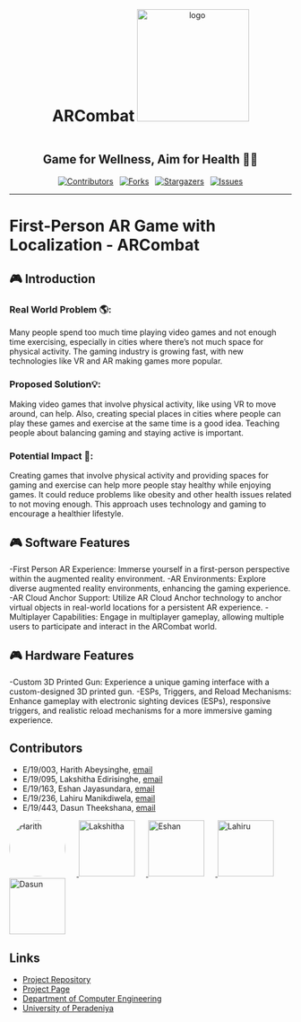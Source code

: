 <div align="center">
  <h1 style="display: inline-block;">ARCombat</h1>
  <img src="Assets/logo.png" alt="logo"  width="200" />
  <h2>Game for Wellness, Aim for Health 🏃‍♂️</h2>
</div>

<div align="center">

[![Contributors][contributors-shield]](https://github.com/cepdnaclk/e19-3yp-First-Person-AR-Game-with-Localization/graphs/contributors)&ensp;
[![Forks][forks-shield]](https://github.com/cepdnaclk/e19-3yp-First-Person-AR-Game-with-Localization/network/members)&ensp;
[![Stargazers][stars-shield]](https://github.com/cepdnaclk/e19-3yp-First-Person-AR-Game-with-Localization/stargazers)&ensp;
[![Issues][issues-shield]](https://github.com/cepdnaclk/e19-3yp-First-Person-AR-Game-with-Localization/issues)

</div>

[contributors-shield]: https://img.shields.io/github/contributors/cepdnaclk/e19-3yp-First-Person-AR-Game-with-Localization.svg?style=for-the-badge
[forks-shield]: https://img.shields.io/github/forks/cepdnaclk/e19-3yp-First-Person-AR-Game-with-Localization.svg?style=for-the-badge
[stars-shield]: https://img.shields.io/github/stars/cepdnaclk/e19-3yp-First-Person-AR-Game-with-Localization.svg?style=for-the-badge
[issues-shield]: https://img.shields.io/github/issues/cepdnaclk/e19-3yp-First-Person-AR-Game-with-Localization.svg?style=for-the-badge

---
# First-Person AR Game with Localization - ARCombat


## 🎮 Introduction 

### Real World Problem 🌎:
Many people spend too much time playing video games and not enough time exercising, especially in cities where there’s not much space for physical activity. The gaming industry is growing fast, with new technologies like VR and AR making games more popular.

### Proposed Solution💡:
Making video games that involve physical activity, like using VR to move around, can help. Also, creating special places in cities where people can play these games and exercise at the same time is a good idea. Teaching people about balancing gaming and staying active is important.

### Potential Impact 🚀:
Creating games that involve physical activity and providing spaces for gaming and exercise can help more people stay healthy while enjoying games. It could reduce problems like obesity and other health issues related to not moving enough. This approach uses technology and gaming to encourage a healthier lifestyle.


## 🎮 Software Features
-First Person AR Experience: Immerse yourself in a first-person perspective within the augmented reality environment.
-AR Environments: Explore diverse augmented reality environments, enhancing the gaming experience.
-AR Cloud Anchor Support: Utilize AR Cloud Anchor technology to anchor virtual objects in real-world locations for a persistent AR experience.
-Multiplayer Capabilities: Engage in multiplayer gameplay, allowing multiple users to participate and interact in the ARCombat world.

## 🎮 Hardware Features
-Custom 3D Printed Gun: Experience a unique gaming interface with a custom-designed 3D printed gun.
-ESPs, Triggers, and Reload Mechanisms: Enhance gameplay with electronic sighting devices (ESPs), responsive triggers, and realistic reload mechanisms for a more immersive gaming experience.


## Contributors

- E/19/003, Harith Abeysinghe, [email](mailto:e19003@eng.pdn.ac.lk)
- E/19/095, Lakshitha Edirisinghe, [email](mailto:e19095@eng.pdn.ac.lk)
- E/19/163, Eshan Jayasundara, [email](mailto:e19163@eng.pdn.ac.lk)
- E/19/236, Lahiru Manikdiwela, [email](mailto:e19236@eng.pdn.ac.lk)
- E/19/443, Dasun Theekshana, [email](mailto:e19443@eng.pdn.ac.lk)
<div>
  <a href="https://github.com/harith-abeysinghe">   <img src="https://github.com/harith-abeysinghe.png" alt="Harith" width="100" style="margin-right: 20px; border-radius: 50%;" />  </a>
  <a href="https://github.com/lakshithaKaveen">     <img src="https://github.com/lakshithaKaveen.png" alt="Lakshitha" width="100" style="margin-right: 20px;" />                     </a>
  <a href="https://github.com/EshanJayasundara">    <img src="https://github.com/EshanJayasundara.png" alt="Eshan" width="100" style="margin-right: 20px;" />                        </a>
  <a href="https://github.com/lahirumenik">         <img src="https://github.com/lahirumenik.png" alt="Lahiru" width="100" style="margin-right: 20px;" />                            </a>
  <a href="https://github.com/dasuntheekshanagit">  <img src="https://github.com/dasuntheekshanagit.png" alt="Dasun" width="100" style="margin-right: 20px;" />                      </a>
</div>

## Links

- [Project Repository](https://github.com/cepdnaclk/e19-3yp-First-Person-AR-Game-with-Localization)
- [Project Page](https://cepdnaclk.github.io/e19-3yp-First-Person-AR-Game-with-Localization)
- [Department of Computer Engineering](http://www.ce.pdn.ac.lk/)
- [University of Peradeniya](https://eng.pdn.ac.lk/)


